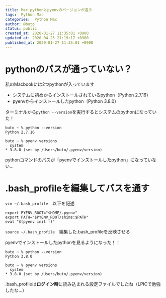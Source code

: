```yaml
---
title: Mac pythonとpyenvのバージョンが違う
tags:  Python Mac
categories:  Python Mac
author: @buto
status: public
created_at: 2020-01-27 11:35:01 +0900
updated_at: 2020-04-25 21:19:17 +0900
published_at: 2020-01-27 11:35:01 +0900
---
```

# pythonのパスが通っていない？
私のMacbookには2つpythonが入っています

- システムに初めからインストールされているpython（Python 2.7.16）
- pyenvからインストールしたpython（Python 3.8.0）

ターミナルから`python --version`を実行するとシステムのpythonになっていた！

```
buto ~ % python --version
Python 2.7.16

buto ~ % pyenv versions
  system
* 3.8.0 (set by /Users/buto/.pyenv/version)
```
pythonコマンドのパスが「pyenvでインストールしたpython」になっていない…
# .bash_profileを編集してパスを通す
`vim ~/.bash_profile`　以下を記述

```
export PYENV_ROOT="$HOME/.pyenv"
export PATH="$PYENV_ROOT/shims:$PATH"
eval "$(pyenv init -)"
```

`source ~/.bash_profile`　編集した.bash_profileを反映させる

pyenvでインストールしたpythonを見るようになった！！
```
buto ~ % python --version
Python 3.8.0

buto ~ % pyenv versions
  system
* 3.8.0 (set by /Users/buto/.pyenv/version)
```

.bash_profileは**ログイン時**に読み込まれる設定ファイルでしたね（LPICで勉強したな…）
